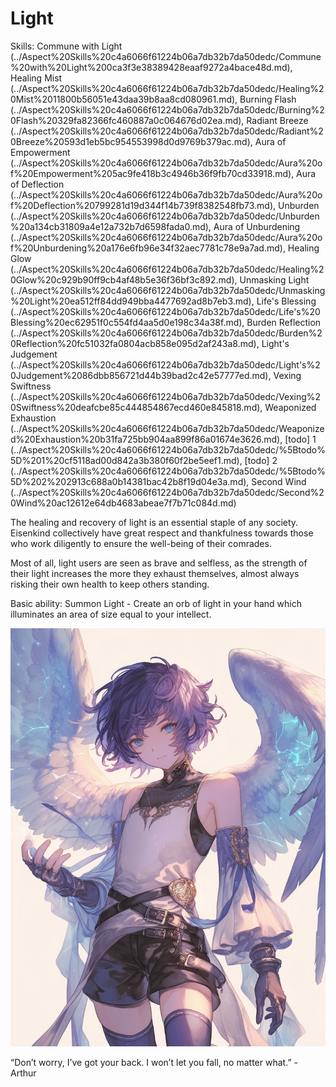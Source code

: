# Light

Skills: Commune with Light (../Aspect%20Skills%20c4a6066f61224b06a7db32b7da50dedc/Commune%20with%20Light%200ca3f3e38389428eaaf9272a4bace48d.md), Healing Mist (../Aspect%20Skills%20c4a6066f61224b06a7db32b7da50dedc/Healing%20Mist%2011800b56051e43daa39b8aa8cd080961.md), Burning Flash (../Aspect%20Skills%20c4a6066f61224b06a7db32b7da50dedc/Burning%20Flash%20329fa82366fc460887a0c064676d02ea.md), Radiant Breeze (../Aspect%20Skills%20c4a6066f61224b06a7db32b7da50dedc/Radiant%20Breeze%20593d1eb5bc954553998d0d9769b379ac.md), Aura of Empowerment (../Aspect%20Skills%20c4a6066f61224b06a7db32b7da50dedc/Aura%20of%20Empowerment%205ac9fe418b3c4946b36f9fb70cd33918.md), Aura of Deflection (../Aspect%20Skills%20c4a6066f61224b06a7db32b7da50dedc/Aura%20of%20Deflection%20799281d19d344f14b739f8382548fb73.md), Unburden (../Aspect%20Skills%20c4a6066f61224b06a7db32b7da50dedc/Unburden%20a134cb31809a4e12a732b7d6598fada0.md), Aura of Unburdening (../Aspect%20Skills%20c4a6066f61224b06a7db32b7da50dedc/Aura%20of%20Unburdening%20a176e6fb96e34f32aec7781c78e9a7ad.md), Healing Glow (../Aspect%20Skills%20c4a6066f61224b06a7db32b7da50dedc/Healing%20Glow%20c929b90ff9cb4af48b5e36f36bf3c892.md), Unmasking Light (../Aspect%20Skills%20c4a6066f61224b06a7db32b7da50dedc/Unmasking%20Light%20ea512ff84dd949bba4477692ad8b7eb3.md), Life's Blessing (../Aspect%20Skills%20c4a6066f61224b06a7db32b7da50dedc/Life's%20Blessing%20ec62951f0c554fd4aa5d0e198c34a38f.md), Burden Reflection (../Aspect%20Skills%20c4a6066f61224b06a7db32b7da50dedc/Burden%20Reflection%20fc51032fa0804acb858e095d2af243a8.md), Light's Judgement (../Aspect%20Skills%20c4a6066f61224b06a7db32b7da50dedc/Light's%20Judgement%2086dbb856721d44b39bad2c42e57777ed.md), Vexing Swiftness (../Aspect%20Skills%20c4a6066f61224b06a7db32b7da50dedc/Vexing%20Swiftness%20deafcbe85c444854867ecd460e845818.md), Weaponized Exhaustion (../Aspect%20Skills%20c4a6066f61224b06a7db32b7da50dedc/Weaponized%20Exhaustion%20b31fa725bb904aa899f86a01674e3626.md), [todo] 1 (../Aspect%20Skills%20c4a6066f61224b06a7db32b7da50dedc/%5Btodo%5D%201%20cf5118ad00d842a3b380f60f2be5eef1.md), [todo] 2 (../Aspect%20Skills%20c4a6066f61224b06a7db32b7da50dedc/%5Btodo%5D%202%202913c688a0b14381bac42b8f19d04e3a.md), Second Wind (../Aspect%20Skills%20c4a6066f61224b06a7db32b7da50dedc/Second%20Wind%20ac12612e64db4683abeae7f7b71c084d.md)

The healing and recovery of light is an essential staple of any society. Eisenkind collectively have great respect and thankfulness towards those who work diligently to ensure the well-being of their comrades. 

Most of all, light users are seen as brave and selfless, as the strength of their light increases the more they exhaust themselves, almost always risking their own health to keep others standing.

Basic ability: Summon Light - Create an orb of light in your hand which illuminates an area of size equal to your intellect.

![“Don’t worry, I’ve got your back. I won’t let you fall, no matter what.” - Arthur](Light%205eb70c67d6c5471cba5f52fdfcc351e8/arthur.webp)

“Don’t worry, I’ve got your back. I won’t let you fall, no matter what.” - Arthur